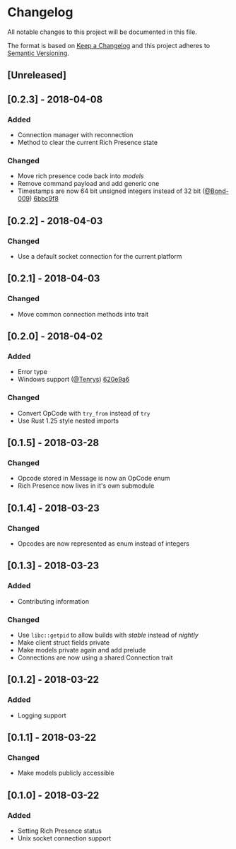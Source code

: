 # Changelog
All notable changes to this project will be documented in this file.

The format is based on [Keep a Changelog](http://keepachangelog.com/en/1.0.0/)
and this project adheres to [Semantic Versioning](http://semver.org/spec/v2.0.0.html).


## [Unreleased]


## [0.2.3] - 2018-04-08
### Added
- Connection manager with reconnection
- Method to clear the current Rich Presence state

### Changed
- Move rich presence code back into *models*
- Remove command payload and add generic one
- Timestamps are now 64 bit unsigned integers instead of 32 bit ([@Bond-009]) [6bbc9f8][c:6bbc9f8]


## [0.2.2] - 2018-04-03
### Changed
- Use a default socket connection for the current platform


## [0.2.1] - 2018-04-03
### Changed
- Move common connection methods into trait


## [0.2.0] - 2018-04-02
### Added
- Error type
- Windows support ([@Tenrys]) [620e9a6][c:620e9a6]

### Changed
- Convert OpCode with `try_from` instead of `try`
- Use Rust 1.25 style nested imports


## [0.1.5] - 2018-03-28
### Changed
- Opcode stored in Message is now an OpCode enum
- Rich Presence now lives in it's own submodule


## [0.1.4] - 2018-03-23
### Changed
- Opcodes are now represented as enum instead of integers


## [0.1.3] - 2018-03-23
### Added
- Contributing information

### Changed
- Use `libc::getpid` to allow builds with *stable* instead of *nightly*
- Make client struct fields private
- Make models private again and add prelude
- Connections are now using a shared Connection trait


## [0.1.2] - 2018-03-22
### Added
- Logging support


## [0.1.1] - 2018-03-22
### Changed
- Make models publicly accessible


## [0.1.0] - 2018-03-22
### Added
- Setting Rich Presence status
- Unix socket connection support


<!-- commits -->
[c:620e9a6]: https://github.com/valeth/discord-rpc-client.rs/commit/620e9a6b26650d825392cf0fbfd097a7ed1662aa
[c:6bbc9f8]: https://github.com/valeth/discord-rpc-client.rs/commit/6bbc9f85d77bc6792c36d9317e804fcf5a306fb2

<!-- profiles -->
[@Tenrys]: https://github.com/Tenrys
[@Bond-009]: https://github.com/Bond-009
